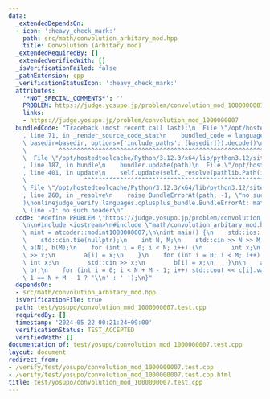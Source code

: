 ```yaml
---
data:
  _extendedDependsOn:
  - icon: ':heavy_check_mark:'
    path: src/math/convolution_arbitary_mod.hpp
    title: Convolution (Arbitary mod)
  _extendedRequiredBy: []
  _extendedVerifiedWith: []
  _isVerificationFailed: false
  _pathExtension: cpp
  _verificationStatusIcon: ':heavy_check_mark:'
  attributes:
    '*NOT_SPECIAL_COMMENTS*': ''
    PROBLEM: https://judge.yosupo.jp/problem/convolution_mod_1000000007
    links:
    - https://judge.yosupo.jp/problem/convolution_mod_1000000007
  bundledCode: "Traceback (most recent call last):\n  File \"/opt/hostedtoolcache/Python/3.12.3/x64/lib/python3.12/site-packages/onlinejudge_verify/documentation/build.py\"\
    , line 71, in _render_source_code_stat\n    bundled_code = language.bundle(stat.path,\
    \ basedir=basedir, options={'include_paths': [basedir]}).decode()\n          \
    \         ^^^^^^^^^^^^^^^^^^^^^^^^^^^^^^^^^^^^^^^^^^^^^^^^^^^^^^^^^^^^^^^^^^^^^^^^^^^^^^^^^\n\
    \  File \"/opt/hostedtoolcache/Python/3.12.3/x64/lib/python3.12/site-packages/onlinejudge_verify/languages/cplusplus.py\"\
    , line 187, in bundle\n    bundler.update(path)\n  File \"/opt/hostedtoolcache/Python/3.12.3/x64/lib/python3.12/site-packages/onlinejudge_verify/languages/cplusplus_bundle.py\"\
    , line 401, in update\n    self.update(self._resolve(pathlib.Path(included), included_from=path))\n\
    \                ^^^^^^^^^^^^^^^^^^^^^^^^^^^^^^^^^^^^^^^^^^^^^^^^^^^^^^^^^\n \
    \ File \"/opt/hostedtoolcache/Python/3.12.3/x64/lib/python3.12/site-packages/onlinejudge_verify/languages/cplusplus_bundle.py\"\
    , line 260, in _resolve\n    raise BundleErrorAt(path, -1, \"no such header\"\
    )\nonlinejudge_verify.languages.cplusplus_bundle.BundleErrorAt: math/convolution_arbitary_mod.hpp:\
    \ line -1: no such header\n"
  code: "#define PROBLEM \"https://judge.yosupo.jp/problem/convolution_mod_1000000007\"\
    \n\n#include <iostream>\n#include \"math/convolution_arbitary_mod.hpp\"\n\nusing\
    \ mint = atcoder::modint1000000007;\n\nint main() {\n    std::ios::sync_with_stdio(false);\n\
    \    std::cin.tie(nullptr);\n    int N, M;\n    std::cin >> N >> M;\n    std::vector<mint>\
    \ a(N), b(M);\n    for (int i = 0; i < N; i++) {\n        int x;\n        std::cin\
    \ >> x;\n        a[i] = x;\n    }\n    for (int i = 0; i < M; i++) {\n       \
    \ int x;\n        std::cin >> x;\n        b[i] = x;\n    }\n\n    auto c = convolution_arbitary_mod(a,\
    \ b);\n    for (int i = 0; i < N + M - 1; i++) std::cout << c[i].val() << (i +\
    \ 1 == N + M - 1 ? '\\n' : ' ');\n}"
  dependsOn:
  - src/math/convolution_arbitary_mod.hpp
  isVerificationFile: true
  path: test/yosupo/convolution_mod_1000000007.test.cpp
  requiredBy: []
  timestamp: '2024-05-22 00:21:24+09:00'
  verificationStatus: TEST_ACCEPTED
  verifiedWith: []
documentation_of: test/yosupo/convolution_mod_1000000007.test.cpp
layout: document
redirect_from:
- /verify/test/yosupo/convolution_mod_1000000007.test.cpp
- /verify/test/yosupo/convolution_mod_1000000007.test.cpp.html
title: test/yosupo/convolution_mod_1000000007.test.cpp
---
```

